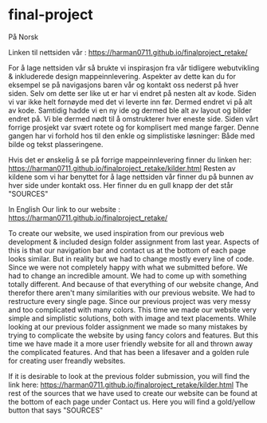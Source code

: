# final-project

På Norsk

Linken til nettsiden vår : https://harman0711.github.io/finalproject_retake/

For å lage nettsiden vår så brukte vi inspirasjon fra vår tidligere webutvikling & inkluderede design mappeinnlevering. Aspekter av dette kan du 
for eksempel se på navigasjons baren vår og kontakt oss nederst på hver siden. Selv om dette ser like ut er har vi endret på nesten alt av kode.  Siden vi var ikke 
helt fornøyde med det vi leverte inn før. Dermed endret vi på alt av kode. Samtidig hadde vi en ny ide og dermed ble alt av layout og bilder endret på. Vi ble 
dermed nødt til å omstrukterer hver eneste side. Siden vårt forrige prosjekt var svært rotete og for komplisert med mange farger. Denne gangen har vi forhold hos 
til den enkle og simplistiske løsninger: Både med bilde og tekst plasseringene.     

Hvis det er ønskelig å se på forrige mappeinnlevering finner du linken her: https://harman0711.github.io/finalproject_retake/kilder.html
Resten av kildene som vi har benyttet for å lage nettsiden vår finner du på bunnen av hver side under kontakt oss. Her finner du en gull knapp der det står 
"SOURCES"


In English 
Our link to our website : https://harman0711.github.io/finalproject_retake/

To create our website, we used inspiration from our previous web development & included design folder assignment from last year. Aspects of 
this is that our navigation bar and contact us at the bottom of each page looks similar. But in reality but we had to change mostly every line of code.
Since we were not completely happy with what we submitted before. We had to change an incredible amount. We had to come up with something totally different. And 
because of that everything of our website change, And therefor there aren't many similarities with our previous website. We had to restructure every single page. 
Since our previous project was very messy and too complicated with many colors. This time we made our website very simple and simplistic solutions, both with image 
and text placements. While looking at our previous folder assignment we made so many mistakes by trying to complicate the website by using fancy colors and 
features. But this time we have made it a more user friendly website for all and thrown 
away the complicated features. And that has been a lifesaver and a golden rule for creating user freandly websites. 

If it is desirable to look at the previous folder submission, you will find the link here: https://harman0711.github.io/finalproject_retake/kilder.html
The rest of the sources that we have used to create our website can be found at the bottom of each page under Contact us. Here you will find a gold/yellow button 
that says "SOURCES"
